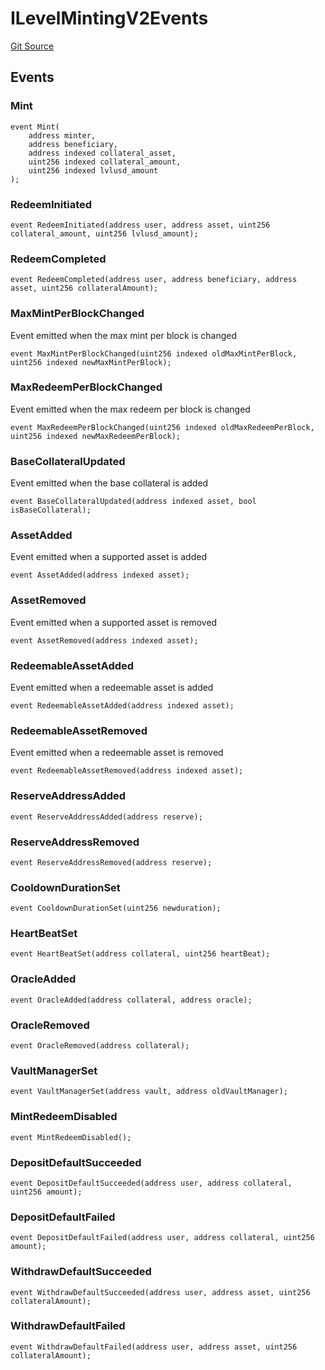 # ILevelMintingV2Events
[Git Source](https://github.com/Level-Money/contracts/blob/dc473999128bb60d87e479b557f6971af65ff8db/src/v2/interfaces/level/ILevelMintingV2.sol)


## Events
### Mint

```solidity
event Mint(
    address minter,
    address beneficiary,
    address indexed collateral_asset,
    uint256 indexed collateral_amount,
    uint256 indexed lvlusd_amount
);
```

### RedeemInitiated

```solidity
event RedeemInitiated(address user, address asset, uint256 collateral_amount, uint256 lvlusd_amount);
```

### RedeemCompleted

```solidity
event RedeemCompleted(address user, address beneficiary, address asset, uint256 collateralAmount);
```

### MaxMintPerBlockChanged
Event emitted when the max mint per block is changed


```solidity
event MaxMintPerBlockChanged(uint256 indexed oldMaxMintPerBlock, uint256 indexed newMaxMintPerBlock);
```

### MaxRedeemPerBlockChanged
Event emitted when the max redeem per block is changed


```solidity
event MaxRedeemPerBlockChanged(uint256 indexed oldMaxRedeemPerBlock, uint256 indexed newMaxRedeemPerBlock);
```

### BaseCollateralUpdated
Event emitted when the base collateral is added


```solidity
event BaseCollateralUpdated(address indexed asset, bool isBaseCollateral);
```

### AssetAdded
Event emitted when a supported asset is added


```solidity
event AssetAdded(address indexed asset);
```

### AssetRemoved
Event emitted when a supported asset is removed


```solidity
event AssetRemoved(address indexed asset);
```

### RedeemableAssetAdded
Event emitted when a redeemable asset is added


```solidity
event RedeemableAssetAdded(address indexed asset);
```

### RedeemableAssetRemoved
Event emitted when a redeemable asset is removed


```solidity
event RedeemableAssetRemoved(address indexed asset);
```

### ReserveAddressAdded

```solidity
event ReserveAddressAdded(address reserve);
```

### ReserveAddressRemoved

```solidity
event ReserveAddressRemoved(address reserve);
```

### CooldownDurationSet

```solidity
event CooldownDurationSet(uint256 newduration);
```

### HeartBeatSet

```solidity
event HeartBeatSet(address collateral, uint256 heartBeat);
```

### OracleAdded

```solidity
event OracleAdded(address collateral, address oracle);
```

### OracleRemoved

```solidity
event OracleRemoved(address collateral);
```

### VaultManagerSet

```solidity
event VaultManagerSet(address vault, address oldVaultManager);
```

### MintRedeemDisabled

```solidity
event MintRedeemDisabled();
```

### DepositDefaultSucceeded

```solidity
event DepositDefaultSucceeded(address user, address collateral, uint256 amount);
```

### DepositDefaultFailed

```solidity
event DepositDefaultFailed(address user, address collateral, uint256 amount);
```

### WithdrawDefaultSucceeded

```solidity
event WithdrawDefaultSucceeded(address user, address asset, uint256 collateralAmount);
```

### WithdrawDefaultFailed

```solidity
event WithdrawDefaultFailed(address user, address asset, uint256 collateralAmount);
```

